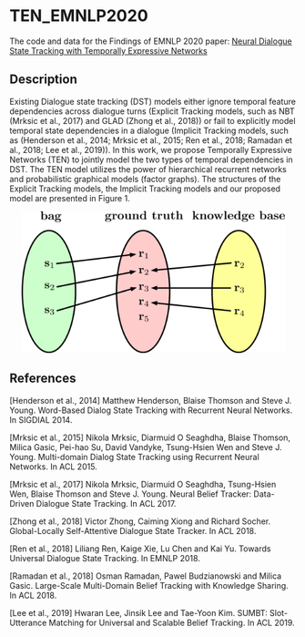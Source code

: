 # TEN_EMNLP2020
The code and data for the Findings of EMNLP 2020 paper: [Neural Dialogue State Tracking with Temporally Expressive Networks](https://arxiv.org/pdf/2009.07615.pdf)

## Description
Existing Dialogue state tracking (DST) models either ignore temporal feature dependencies across dialogue turns (Explicit Tracking models, such as NBT (Mrksic et al., 2017) and GLAD (Zhong et al., 2018)) or fail to explicitly model temporal state dependencies in a dialogue (Implicit Tracking models, such as (Henderson et al., 2014; Mrksic et al., 2015; Ren et al., 2018; Ramadan et al., 2018; Lee et al., 2019)). In this work, we propose Temporally Expressive Networks (TEN) to jointly model the two types of temporal dependencies in DST. The TEN model utilizes the power of hierarchical recurrent networks and probabilistic graphical models (factor graphs). The structures of the Explicit Tracking models, the Implicit Tracking models and our proposed model are presented in Figure 1.

<p align="center">
  <img src="https://github.com/AlbertChen1991/nEM/blob/master/fig/noise.png">
</p>


## References
[Henderson et al., 2014] Matthew Henderson, Blaise Thomson and Steve J. Young. Word-Based Dialog State Tracking with Recurrent Neural Networks. In SIGDIAL 2014.

[Mrksic et al., 2015] Nikola Mrksic, Diarmuid O Seaghdha, Blaise Thomson, Milica Gasic, Pei-hao Su, David Vandyke, Tsung-Hsien Wen and Steve J. Young. Multi-domain Dialog State Tracking using Recurrent Neural Networks. In ACL 2015.

[Mrksic et al., 2017] Nikola Mrksic, Diarmuid O Seaghdha, Tsung-Hsien Wen, Blaise Thomson and Steve J. Young. Neural Belief Tracker: Data-Driven Dialogue State Tracking. In ACL 2017.

[Zhong et al., 2018] Victor Zhong, Caiming Xiong and Richard Socher. Global-Locally Self-Attentive Dialogue State Tracker. In ACL 2018.

[Ren et al., 2018] Liliang Ren, Kaige Xie, Lu Chen and Kai Yu. Towards Universal Dialogue State Tracking. In EMNLP 2018.

[Ramadan et al., 2018] Osman Ramadan, Pawel Budzianowski and Milica Gasic. Large-Scale Multi-Domain Belief Tracking with Knowledge Sharing. In ACL 2018.

[Lee et al., 2019] Hwaran Lee, Jinsik Lee and Tae-Yoon Kim. SUMBT: Slot-Utterance Matching for Universal and Scalable Belief Tracking. In ACL 2019.

